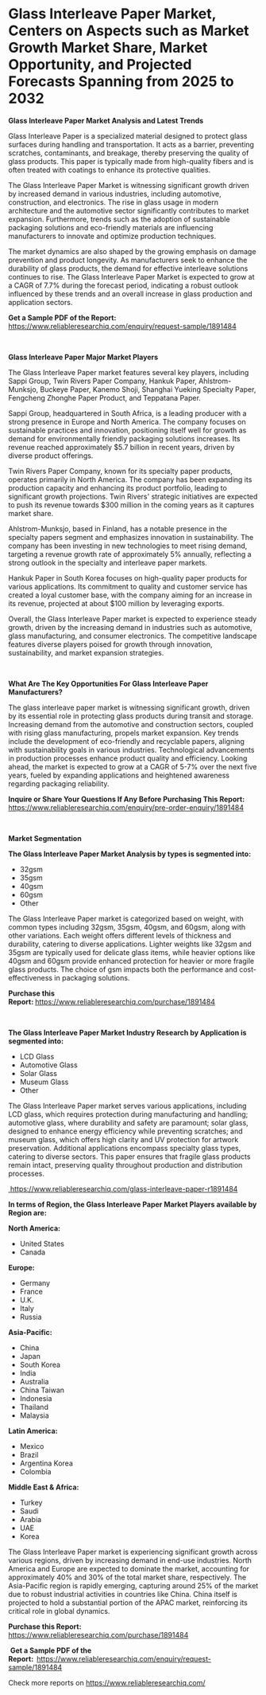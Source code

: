 <p><h1>Glass Interleave Paper Market, Centers on Aspects such as Market Growth Market Share, Market Opportunity, and Projected Forecasts Spanning from 2025 to 2032</h1></p><p><strong>Glass Interleave Paper Market Analysis and Latest Trends</strong></p>
<p><p>Glass Interleave Paper is a specialized material designed to protect glass surfaces during handling and transportation. It acts as a barrier, preventing scratches, contaminants, and breakage, thereby preserving the quality of glass products. This paper is typically made from high-quality fibers and is often treated with coatings to enhance its protective qualities.</p><p>The Glass Interleave Paper Market is witnessing significant growth driven by increased demand in various industries, including automotive, construction, and electronics. The rise in glass usage in modern architecture and the automotive sector significantly contributes to market expansion. Furthermore, trends such as the adoption of sustainable packaging solutions and eco-friendly materials are influencing manufacturers to innovate and optimize production techniques.</p><p>The market dynamics are also shaped by the growing emphasis on damage prevention and product longevity. As manufacturers seek to enhance the durability of glass products, the demand for effective interleave solutions continues to rise. The Glass Interleave Paper Market is expected to grow at a CAGR of 7.7% during the forecast period, indicating a robust outlook influenced by these trends and an overall increase in glass production and application sectors.</p></p>
<p><strong>Get a Sample PDF of the Report:&nbsp;</strong> <a href="https://www.reliableresearchiq.com/enquiry/request-sample/1891484?utm_campaign=3500&utm_medium=2&utm_source=Github&utm_content=ia&utm_term=28032025&utm_id=glass-interleave-paper">https://www.reliableresearchiq.com/enquiry/request-sample/1891484</a></p>
<p>&nbsp;</p>
<p><strong>Glass Interleave Paper Major Market Players</strong></p>
<p><p>The Glass Interleave Paper market features several key players, including Sappi Group, Twin Rivers Paper Company, Hankuk Paper, Ahlstrom-Munksjo, Buckeye Paper, Kanemo Shoji, Shanghai Yueking Specialty Paper, Fengcheng Zhonghe Paper Product, and Teppatana Paper. </p><p>Sappi Group, headquartered in South Africa, is a leading producer with a strong presence in Europe and North America. The company focuses on sustainable practices and innovation, positioning itself well for growth as demand for environmentally friendly packaging solutions increases. Its revenue reached approximately $5.7 billion in recent years, driven by diverse product offerings.</p><p>Twin Rivers Paper Company, known for its specialty paper products, operates primarily in North America. The company has been expanding its production capacity and enhancing its product portfolio, leading to significant growth projections. Twin Rivers' strategic initiatives are expected to push its revenue towards $300 million in the coming years as it captures market share.</p><p>Ahlstrom-Munksjo, based in Finland, has a notable presence in the specialty papers segment and emphasizes innovation in sustainability. The company has been investing in new technologies to meet rising demand, targeting a revenue growth rate of approximately 5% annually, reflecting a strong outlook in the specialty and interleave paper markets.</p><p>Hankuk Paper in South Korea focuses on high-quality paper products for various applications. Its commitment to quality and customer service has created a loyal customer base, with the company aiming for an increase in its revenue, projected at about $100 million by leveraging exports.</p><p>Overall, the Glass Interleave Paper market is expected to experience steady growth, driven by the increasing demand in industries such as automotive, glass manufacturing, and consumer electronics. The competitive landscape features diverse players poised for growth through innovation, sustainability, and market expansion strategies.</p></p>
<p>&nbsp;</p>
<p><strong>What Are The Key Opportunities For Glass Interleave Paper Manufacturers?</strong></p>
<p><p>The glass interleave paper market is witnessing significant growth, driven by its essential role in protecting glass products during transit and storage. Increasing demand from the automotive and construction sectors, coupled with rising glass manufacturing, propels market expansion. Key trends include the development of eco-friendly and recyclable papers, aligning with sustainability goals in various industries. Technological advancements in production processes enhance product quality and efficiency. Looking ahead, the market is expected to grow at a CAGR of 5-7% over the next five years, fueled by expanding applications and heightened awareness regarding packaging reliability.</p></p>
<p><strong>Inquire or Share Your Questions If Any Before Purchasing This Report:</strong> <a href="https://www.reliableresearchiq.com/enquiry/pre-order-enquiry/1891484?utm_campaign=3500&utm_medium=2&utm_source=Github&utm_content=ia&utm_term=28032025&utm_id=glass-interleave-paper">https://www.reliableresearchiq.com/enquiry/pre-order-enquiry/1891484</a></p>
<p>&nbsp;</p>
<p><strong>Market Segmentation</strong></p>
<p><strong>The Glass Interleave Paper Market Analysis by types is segmented into:</strong></p>
<p><ul><li>32gsm</li><li>35gsm</li><li>40gsm</li><li>60gsm</li><li>Other</li></ul></p>
<p><p>The Glass Interleave Paper market is categorized based on weight, with common types including 32gsm, 35gsm, 40gsm, and 60gsm, along with other variations. Each weight offers different levels of thickness and durability, catering to diverse applications. Lighter weights like 32gsm and 35gsm are typically used for delicate glass items, while heavier options like 40gsm and 60gsm provide enhanced protection for heavier or more fragile glass products. The choice of gsm impacts both the performance and cost-effectiveness in packaging solutions.</p></p>
<p><strong>Purchase this Report:&nbsp;</strong><a href="https://www.reliableresearchiq.com/purchase/1891484?utm_campaign=3500&utm_medium=2&utm_source=Github&utm_content=ia&utm_term=28032025&utm_id=glass-interleave-paper">https://www.reliableresearchiq.com/purchase/1891484</a></p>
<p>&nbsp;</p>
<p><strong>The Glass Interleave Paper Market Industry Research by Application is segmented into:</strong></p>
<p><ul><li>LCD Glass</li><li>Automotive Glass</li><li>Solar Glass</li><li>Museum Glass</li><li>Other</li></ul></p>
<p><p>The Glass Interleave Paper market serves various applications, including LCD glass, which requires protection during manufacturing and handling; automotive glass, where durability and safety are paramount; solar glass, designed to enhance energy efficiency while preventing scratches; and museum glass, which offers high clarity and UV protection for artwork preservation. Additional applications encompass specialty glass types, catering to diverse sectors. This paper ensures that fragile glass products remain intact, preserving quality throughout production and distribution processes.</p></p>
<p><a href="https://www.reliableresearchiq.com/glass-interleave-paper-r1891484?utm_campaign=3500&utm_medium=2&utm_source=Github&utm_content=ia&utm_term=28032025&utm_id=glass-interleave-paper">&nbsp;https://www.reliableresearchiq.com/glass-interleave-paper-r1891484</a></p>
<p><strong>In terms of Region, the Glass Interleave Paper Market Players available by Region are:</strong></p>
<p>
    <p> <strong> North America: </strong>
        <ul>
            <li>United States</li>
            <li>Canada</li>
        </ul>
        </p> 
    <p> <strong> Europe: </strong>
        <ul>
            <li>Germany</li>
            <li>France</li>
            <li>U.K.</li>
            <li>Italy</li>
            <li>Russia</li>
        </ul>
        </p> 
    <p> <strong> Asia-Pacific: </strong>
        <ul>
            <li>China</li>
            <li>Japan</li>
            <li>South Korea</li>
            <li>India</li>
            <li>Australia</li>
            <li>China Taiwan</li>
            <li>Indonesia</li>
            <li>Thailand</li>
            <li>Malaysia</li>
        </ul>
        </p> 
    <p> <strong> Latin America: </strong>
        <ul>
            <li>Mexico</li>
            <li>Brazil</li>
            <li>Argentina Korea</li>
            <li>Colombia</li>
        </ul>
        </p> 
    <p> <strong> Middle East & Africa: </strong>
        <ul>
            <li>Turkey</li>
            <li>Saudi</li>
            <li>Arabia</li>
            <li>UAE</li>
            <li>Korea</li>
        </ul>
    </p>
    </p>
<p><p>The Glass Interleave Paper market is experiencing significant growth across various regions, driven by increasing demand in end-use industries. North America and Europe are expected to dominate the market, accounting for approximately 40% and 30% of the total market share, respectively. The Asia-Pacific region is rapidly emerging, capturing around 25% of the market due to robust industrial activities in countries like China. China itself is projected to hold a substantial portion of the APAC market, reinforcing its critical role in global dynamics.</p></p>
<p><strong>Purchase this Report: </strong><a href="https://www.reliableresearchiq.com/purchase/1891484?utm_campaign=3500&utm_medium=2&utm_source=Github&utm_content=ia&utm_term=28032025&utm_id=glass-interleave-paper">https://www.reliableresearchiq.com/purchase/1891484</a></p>
<p>&nbsp;<strong>Get a Sample PDF of the Report:&nbsp;&nbsp;</strong><a href="https://www.reliableresearchiq.com/enquiry/request-sample/1891484?utm_campaign=3500&utm_medium=2&utm_source=Github&utm_content=ia&utm_term=28032025&utm_id=glass-interleave-paper">https://www.reliableresearchiq.com/enquiry/request-sample/1891484</a></p>
<p><strong></strong></p>
<p>Check more reports on <a href="https://www.reliableresearchiq.com/?utm_campaign=3500&utm_medium=2&utm_source=Github&utm_content=ia&utm_term=28032025&utm_id=glass-interleave-paper">https://www.reliableresearchiq.com/</a></p>